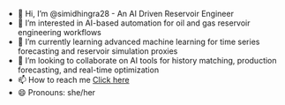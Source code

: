 - 👋 Hi, I’m @simidhingra28 - An AI Driven Reservoir Engineer 
- 👀 I’m interested in AI-based automation for oil and gas reservoir engineering workflows
- 🌱 I’m currently learning advanced machine learning for time series forecasting and reservoir simulation proxies
- 💞️ I’m looking to collaborate on AI tools for history matching, production forecasting, and real-time optimization  
- 📫 How to reach me [Click here](https://www.linkedin.com/in/simrandhingra1/)
- 😄 Pronouns: she/her


<!---
simidhingra28/simidhingra28 is a ✨ special ✨ repository because its `README.md` (this file) appears on your GitHub profile.
You can click the Preview link to take a look at your changes.
--->
